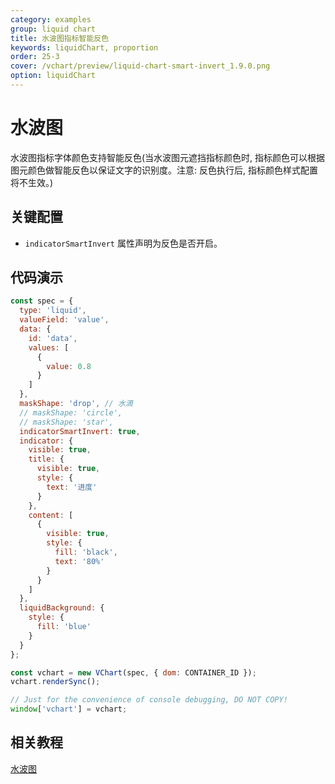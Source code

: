 ```yaml
---
category: examples
group: liquid chart
title: 水波图指标智能反色
keywords: liquidChart, proportion
order: 25-3
cover: /vchart/preview/liquid-chart-smart-invert_1.9.0.png
option: liquidChart
---
```


# 水波图

水波图指标字体颜色支持智能反色(当水波图元遮挡指标颜色时, 指标颜色可以根据图元颜色做智能反色以保证文字的识别度。注意: 反色执行后, 指标颜色样式配置将不生效。)

## 关键配置

- `indicatorSmartInvert` 属性声明为反色是否开启。

## 代码演示

```javascript livedemo
const spec = {
  type: 'liquid',
  valueField: 'value',
  data: {
    id: 'data',
    values: [
      {
        value: 0.8
      }
    ]
  },
  maskShape: 'drop', // 水滴
  // maskShape: 'circle',
  // maskShape: 'star',
  indicatorSmartInvert: true,
  indicator: {
    visible: true,
    title: {
      visible: true,
      style: {
        text: '进度'
      }
    },
    content: [
      {
        visible: true,
        style: {
          fill: 'black',
          text: '80%'
        }
      }
    ]
  },
  liquidBackground: {
    style: {
      fill: 'blue'
    }
  }
};

const vchart = new VChart(spec, { dom: CONTAINER_ID });
vchart.renderSync();

// Just for the convenience of console debugging, DO NOT COPY!
window['vchart'] = vchart;
```

## 相关教程

[水波图](link)
